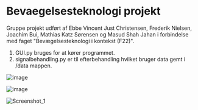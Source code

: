 # Bevaegelsesteknologi projekt
Gruppe projekt udført af Ebbe Vincent Just Christensen, Frederik Nielsen, Joachim Bui, Mathias Katz Sørensen og Masud Shah Jahan i forbindelse med faget "Bevægelsesteknologi i kontekst (F22)".

1. GUI.py bruges for at kører programmet.
2. signalbehandling.py er til efterbehandling hvilket bruger data gemt i /data mappen.

![image](https://user-images.githubusercontent.com/78741570/216612060-0044f03b-8b29-4786-bd1b-1447cb0b82ea.png)

![image](https://user-images.githubusercontent.com/78741570/216612503-576cca34-80c4-472d-9e10-910751a75777.png)

![Screenshot_1](https://user-images.githubusercontent.com/78741570/216612718-60f68945-55c7-45d0-acc3-d4128d6881f4.png)
